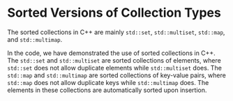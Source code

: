 # Sorted Versions of Collection Types

The sorted collections in C++ are mainly `std::set`, `std::multiset`, `std::map`, and `std::multimap`.

In the code, we have demonstrated the use of sorted collections in C++. The `std::set` and `std::multiset` are sorted collections of elements, where `std::set` does not allow duplicate elements while `std::multiset` does. The `std::map` and `std::multimap` are sorted collections of key-value pairs, where `std::map` does not allow duplicate keys while `std::multimap` does. The elements in these collections are automatically sorted upon insertion.

